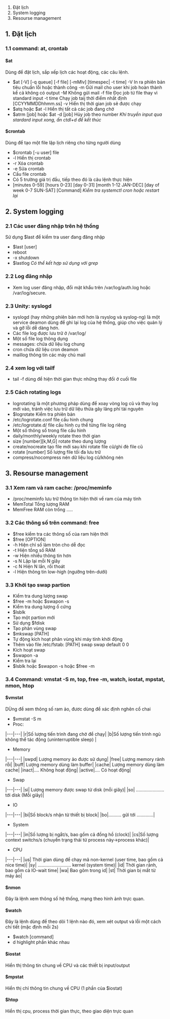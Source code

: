 1. Đặt lịch  
2. System logging  
3. Resourse management  

## 1. Đặt lịch  
### 1.1 command: at, crontab
#### $at
Dùng để đặt lịch, sắp xếp lịch các hoạt động, các câu lệnh.  
 - $at [-V] [-q queue] [-f file] [-mMlv] [timespec| -t time]
  -V	In ra phiên bản tiêu chuẩn lỗi hoặc thành công
  -m	Gửi mail cho user khi job hoàn thành kể cả không có output
  -M	Không gửi mail
  -f file	Đọc job từ file thay vì standard input
  -t time	Chạy job taij thời điểm nhất định [CCYYMMDDhhmm.ss]
  -v	Hiển thị thời gian job sẽ được chạy
 - $atq hoặc $at -l	Hiển thị tất cả các job đang chờ
 - $atrm [job] hoặc $at -d [job]	Hủy job theo number
*Khi truyền input qua stardard input xong, ấn ctdl+d để kết thúc*
#### $crontab
Dùng để tạo một file lập lịch riêng cho từng người dùng
 - $crontab [-u user] file
  - -l	Hiển thị crontab
  - -r	Xóa crontab
  - -e	Sửa crontab
 - Cấu file crontab
 - Có 5 trường giá trị đầu, tiếp theo đó là câu lệnh thực hiện
  - [minutes 0-59] [hours 0-23] [day 0-31] [month 1-12 JAN-DEC] [day of week 0-7 SUN-SAT] [Command]
*Kiểm tra systemctl cron hoặc restart lại*
## 2. System logging  
### 2.1 Các user đăng nhập trên hệ thống
Sử dụng $last để kiểm tra user đang đăng nhập
 - $last [user]
  - reboot
  - -x shutdown
 - $lastlog
*Có thể kết hợp sử dụng với grep*
### 2.2 Log đăng nhập
 - Xem log user đăng nhập, đổi mật khẩu trên /var/log/auth.log hoặc /var/log/secure.
### 2.3 Unity: syslogd
 - syslogd (hay những phiên bản mới hơn là rsyslog và syslog-ng) là một service deamon dùng để ghi lại log của hệ thống, giúp cho việc quản lý và gỡ lỗi dễ dàng hơn.
 - Các file log được lưu trữ ở /var/log/
 - Một số file log thông dụng
  - messages: chứa dữ liệu log chung
  - cron chứa dữ liệu cron deamon
  - maillog thông tin các máy chủ mail
### 2.4 xem log với tailf
 - tail -f dùng để hiện thời gian thực những thay đổi ở cuối file
### 2.5 Cách rotating logs
 - logrotating là một phương pháp dùng để xoay vòng log cũ và thay log mới vào, tránh việc lưu trữ dữ liệu thừa gây lãng phí tài nguyên
 - $logrotate	Kiểm tra phiên bản
 - /etc/logrotate.conf	file cấu hình chung
 - /etc/logrotate.d/	file cấu hình cụ thể từng file log riêng
 - Một số thông số trong file cấu hình
  - daily/monthly/weekly	rotate theo thời gian
  - size [number][k,M,G]	rotate theo dung lượng
  - create/nocreate	tạo file mới sau khi rotate file cũ/ghi đè file cũ
  - rotate [number]	Số lượng file tối đa lưu trữ
  - compress/nocompress	nén dữ liệu log cũ/không nén
## 3. Resourse management 
### 3.1 Xem ram và ram cache: /proc/meminfo
 - /proc/meminfo lưu trữ thông tin hiện thời về ram của máy tính
  - MemTotal	Tổng lượng RAM
  - MemFree	RAM còn trống
  .....
### 3.2 Các thông số trên command: free
 - $free kiểm tra các thông số của ram hiện thời
 - $free [OPTION]
  - -h	Hiện chỉ số làm tròn cho dễ đọc
  - -t	Hiện tổng số RAM
  - -w	Hiện nhiều thông tin hơn
  - -s N	Lặp lại mỗi N giây
  - -c N	Hiện N lần, rồi thoát
  - -l	Hiện thông tin low-high (ngưỡng trên-dưới)
### 3.3 Khởi tạo swap partion
 - Kiểm tra dung lượng swap
  - $free -m hoặc $swapon -s
 - Kiểm tra dung lượng ổ cứng
  - $lsblk
 - Tạo một partion mới
  - Sử dụng $fdisk
 - Tạo phân vùng swap
  - $mkswap [PATH]
 - Tự động kích hoạt phân vùng khi máy tính khởi động
  - Thêm vào file /etc/fstab:	[PATH]	swap swap default 0 0
 - Kích hoạt swap
  - $swapon -a
 - Kiểm tra lại
  - $lsblk hoặc $swapon -s hoặc $free -m
### 3.4 Command: vmstat -S m, top, free -m, watch, iostat, mpstat, nmon, htop
#### $vmstat
DÙng để xem thông số ram ảo, đươc dùng để xác định nghẽn cổ chai
 - $vmstat -S m
 - Proc:
 
|---|---|
|r|Số lượng tiến trình đang chờ để chạy|
|b|Số lượng tiến trình ngủ không thể tác động (uninterruptible sleep) |

 - Memory

|---|---|
|swpd| Lượng memory ảo được sử dụng|
|free| Lượng memory rảnh rỗi|
|buff| Lượng memory dùng làm buffer|
|cache| Lượng memory dùng làm cache|
|inact|.... Không hoạt động|
|active|.... Có hoạt động|

 - Swap
 
|---|---|
|si| Lượng memory được swap từ disk (mỗi giây)|
|so| ...................... tới disk (Mỗi giây)|

 - IO
 
|---|---|
|bi|Số block/s nhận từ thiết bị block|
|bo|.......... gửi tới .............|

 - System
 
|---|---|
|in|Số lượng bị ngắt/s, bao gồm cả đồng hồ (clock)|
|cs|Số lượng context switchs/s (chuyển trạng thái từ process này->process khác)|

 - CPU
 
|---|---|
|us| Thời gian dùng để chạy mã non-kernel (user time, bao gồm cả nice time)|
|sy| .......................... kernel (system time)|
|id| Thời gian rảnh, bao gồm cả IO-wait time|
|wa| Bao gôm trong id|
|st| Thời gian bị mất từ máy ảo|

#### $nmon
Đây là lệnh xem thông số hệ thống, mạng theo hình ảnh trực quan.  
#### $watch
Đây là lệnh dùng để theo dõi 1 lệnh nào đó, xem xét output và lỗi một cách chi tiết (mặc định mỗi 2s)
 - $watch [command]
  - d	highlight phần khác nhau
#### $iostat
Hiển thị thông tin chung về CPU và các thiết bị input/output
#### $mpstat
Hiển thị chỉ thông tin chung về CPU (1 phần của $iostat)
#### $htop
Hiển thị cpu, process thời gian thực, theo giao diện trực quan

